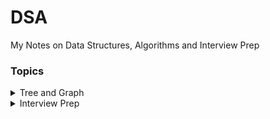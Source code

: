 # DSA

My Notes on Data Structures, Algorithms and Interview Prep

### Topics
<details>
<summary>Tree and Graph</summary>
  <ul>
    <li><a href="#">Tree</a></li>
    <li><a href="https://github.com/vidhi-mody/DSA/tree/master/Graphs">Graph</a></li>
 </ul>
</details>
<details>
<summary>Interview Prep</summary>
  <ul>
    <li><a href="/Interview_prep/Adobe">Adobe</a></li>
    <li><a href="https://github.com/vidhi-mody/DSA/tree/master/Interview_prep/Goldman_Sachs">Goldman Sachs</a></li>
  </ul>
</details>
